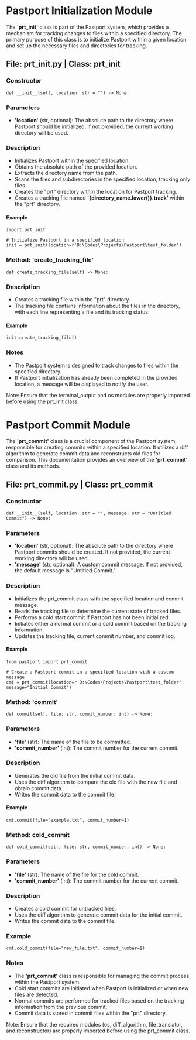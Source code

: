 # Pastport Initialization Module
The **'prt_init'** class is part of the Pastport system, which provides a mechanism for tracking changes to files within a specified directory. The primary purpose of this class is to initialize Pastport within a given location and set up the necessary files and directories for tracking.

## File: prt_init.py | Class: prt_init
### Constructor
```
def __init__(self, location: str = "") -> None:
```
### Parameters
- **'location'** (str, optional): The absolute path to the directory where Pastport should be initialized. If not provided, the current working directory will be used.

### Description
- Initializes Pastport within the specified location.
- Obtains the absolute path of the provided location.
- Extracts the directory name from the path.
- Scans the files and subdirectories in the specified location, tracking only files.
- Creates the "prt" directory within the location for Pastport tracking.
- Creates a tracking file named **'{directory_name.lower()}.track'** within the "prt" directory.
#### Example
```
import prt_init

# Initialize Pastport in a specified location
init = prt_init(location=r'D:\Codes\Projects\Pastport\test_folder')
```
### Method: 'create_tracking_file'
```
def create_tracking_file(self) -> None:
```
### Description
- Creates a tracking file within the "prt" directory.
- The tracking file contains information about the files in the directory, with each line representing a file and its tracking status.

#### Example
```
init.create_tracking_file()
```
### Notes
- The Pastport system is designed to track changes to files within the specified directory.
- If Pastport initialization has already been completed in the provided location, a message will be displayed to notify the user.

Note: Ensure that the terminal_output and os modules are properly imported before using the prt_init class.



# Pastport Commit Module
The **'prt_commit'** class is a crucial component of the Pastport system, responsible for creating commits within a specified location. It utilizes a diff algorithm to generate commit data and reconstructs old files for comparison. This documentation provides an overview of the **'prt_commit'** class and its methods.

## File: prt_commit.py | Class: prt_commit
### Constructor
```
def __init__(self, location: str = "", message: str = "Untitled Commit") -> None:
```
### Parameters
- **'location'** (str, optional): The absolute path to the directory where Pastport commits should be created. If not provided, the current working directory will be used.
- **'message'** (str, optional): A custom commit message. If not provided, the default message is "Untitled Commit."

### Description
- Initializes the prt_commit class with the specified location and commit message.
- Reads the tracking file to determine the current state of tracked files.
- Performs a cold start commit if Pastport has not been initialized.
- Initiates either a normal commit or a cold commit based on the tracking information.
- Updates the tracking file, current commit number, and commit log.
#### Example
```
from pastport import prt_commit

# Create a Pastport commit in a specified location with a custom message
cmt = prt_commit(location=r'D:\Codes\Projects\Pastport\test_folder', message="Initial Commit")
```
### Method: 'commit'
```
def commit(self, file: str, commit_number: int) -> None:
```
### Parameters
- **'file'** (str): The name of the file to be committed.
- **'commit_number'** (int): The commit number for the current commit.

### Description
- Generates the old file from the initial commit data.
- Uses the diff algorithm to compare the old file with the new file and obtain commit data.
- Writes the commit data to the commit file.

#### Example
```
cmt.commit(file="example.txt", commit_number=1)
```
### Method: cold_commit
```
def cold_commit(self, file: str, commit_number: int) -> None:
```
### Parameters
- **'file'** (str): The name of the file for the cold commit.
- **'commit_number'** (int): The commit number for the current commit.

### Description
- Creates a cold commit for untracked files.
- Uses the diff algorithm to generate commit data for the initial commit.
- Writes the commit data to the commit file.

### Example
```
cmt.cold_commit(file="new_file.txt", commit_number=1)
```
### Notes
- The **'prt_commit'** class is responsible for managing the commit process within the Pastport system.
- Cold start commits are initiated when Pastport is initialized or when new files are detected.
- Normal commits are performed for tracked files based on the tracking information from the previous commit.
- Commit data is stored in commit files within the "prt" directory.

Note: Ensure that the required modules (os, diff_algorithm, file_translator, and reconstructor) are properly imported before using the prt_commit class.
